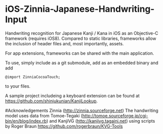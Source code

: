 # iOS-Zinnia-Japanese-Handwriting-Input
Handwriting recognition for Japanese Kanji / Kana in iOS as an Objective-C framework (requires iOS8).
Compared to static libraries, frameworks allow the inclusion of header files and, most importantly, assets.

For app extensions, frameworks can be shared with the main application.

To use, simply include as a git submodule, add as an embedded binary and add
``` 
@import ZinniaCocoaTouch;
``` 
to your files.

A sample project includeing a keyboard extension can be found at https://github.com/shinjukunian/KanjiLookup.

#Acknowledgements
Zinnia (http://zinnia.sourceforge.net)
The handwriting model uses data from Tomoe-Tegaki (http://tomoe.sourceforge.jp/cgi-bin/en/blog/index.rb) and KanjiVG (http://kanjivg.tagaini.net) using scripts by Roger Braun https://github.com/rogerbraun/KVG-Tools
